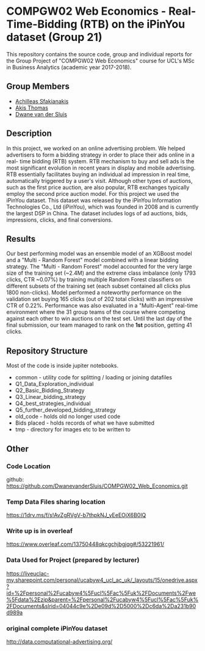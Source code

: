 # COMPGW02 Web Economics - Real-Time-Bidding (RTB) on the iPinYou dataset (Group 21)
This repository contains the source code, group and individual reports for the Group Project of "COMPGW02 Web Economics" course for UCL's MSc in Business Analytics (academic year 2017-2018).


## Group Members
* [Achilleas Sfakianakis](https://github.com/asfakianakis)
* [Akis Thomas](https://github.com/akisthomas)
* [Dwane van der Sluis](https://github.com/DwanevanderSluis)

## Description
In this project, we worked on an online advertising problem. We helped advertisers to form a bidding strategy in order to place their ads online in a real-
time bidding (RTB) system. RTB mechanism to buy and sell ads is the most significant evolution in recent years in display and mobile advertising. RTB essentially facilitates 
buying an individual ad impression in real time, automatically triggered by a user's visit. Although other types of auctions, such as the first price auction, are also popular, RTB exchanges typically employ the second price auction model.
For this project we used the iPinYou dataset. This dataset was released by the iPinYou Information Technologies Co., Ltd (iPinYou), which was founded in 2008 and is currently 
the largest DSP in China. The dataset includes logs of ad auctions, bids, impressions, clicks, and final conversions.

## Results
Our best performing model was an ensemble model of an XGBoost model and a "Multi - Random Forest" model combined with a linear bidding strategy. The "Multi - Random Forest" model
accounted for the very large size of the training set (~2.4M) and the extreme class imbalance (only 1793 clicks, CTR ~0.07%) by training multiple Random Forest classifiers on
different subsets of the training set (each subset contained all clicks plus 1800 non-clicks). Model performed a noteworthy performance on the validation set buying 165 clicks (out of
202 total clicks) with an impressive CTR of 0.22%. Performance was also evaluated in a "Multi-Agent" real-time environment where the 31 group teams of the course where competing 
against each other to win auctions on the test set. Until the last day of the final submission, our team managed to rank on the __1st__ position, getting 41 clicks.

## Repository Structure

Most of the code is inside jupiter notebooks. 

* common - utility code for splitting / loading or joining datafiles 
* Q1_Data_Exploration_individual
* Q2_Basic_Bidding_Strategy
* Q3_Linear_bidding_strategy
* Q4_best_strategies_individual
* Q5_further_developed_bidding_strategy
* old_code - holds old no longer used code
* Bids placed - holds records of what we have submitted  
* tmp - directory for images etc to be written to

## Other

### Code Location
github: https://github.com/DwanevanderSluis/COMPGW02_Web_Economics.git

### Temp Data Files sharing location  
https://1drv.ms/f/s!AvZgRVgV-b7thpkNJ_yEeEOjX6B0lQ

### Write up is in overleaf 
https://www.overleaf.com/13750448qkcgchjbgjqg#/53221961/

### Data Used for Project (prepared by lecturer)
https://liveuclac-my.sharepoint.com/personal/ucabyw4_ucl_ac_uk/_layouts/15/onedrive.aspx?id=%2Fpersonal%2Fucabyw4%5Fucl%5Fac%5Fuk%2FDocuments%2Fwe%5Fdata%2Ezip&parent=%2Fpersonal%2Fucabyw4%5Fucl%5Fac%5Fuk%2FDocuments&slrid=04044c9e%2De09d%2D5000%2Dc6da%2Da231b90d989a

### original complete iPinYou dataset 
http://data.computational-advertising.org/



